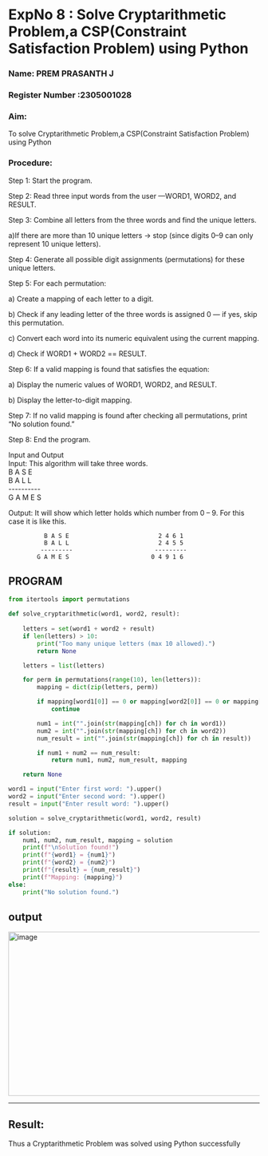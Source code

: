 <h1>ExpNo 8 : Solve Cryptarithmetic Problem,a CSP(Constraint Satisfaction Problem) using Python</h1> 
<h3>Name: PREM PRASANTH J       </h3>
<h3>Register Number :2305001028  </h3>
<H3>Aim:</H3>
<p>
    To solve Cryptarithmetic Problem,a CSP(Constraint Satisfaction Problem) using Python
</p>
<h3>Procedure:</h3>
<p>
   Step 1: Start the program.

Step 2: Read three input words from the user —WORD1, WORD2, and RESULT.

Step 3: Combine all letters from the three words and find the unique letters.

a)If there are more than 10 unique letters → stop (since digits 0–9 can only represent 10 unique letters).

Step 4: Generate all possible digit assignments (permutations) for these unique letters.

Step 5: For each permutation:

  a) Create a mapping of each letter to a digit.

  b) Check if any leading letter of the three words is assigned 0 — if yes, skip this permutation.

  c) Convert each word into its numeric equivalent using the current mapping.

  d) Check if WORD1 + WORD2 == RESULT.

Step 6: If a valid mapping is found that satisfies the equation:

  a) Display the numeric values of WORD1, WORD2, and RESULT.

  b) Display the letter-to-digit mapping.

Step 7: If no valid mapping is found after checking all permutations, print “No solution found.”

Step 8: End the program. 
</p>
Input and Output
<br>Input:
This algorithm will take three words.
<br> B A S E<br>
    B A L L<br>
           ----------<br>
           G A M E S<br>

Output:
It will show which letter holds which number from 0 – 9.
For this case it is like this.

              B A S E                         2 4 6 1
              B A L L                         2 4 5 5
             ---------                       ---------
            G A M E S                       0 4 9 1 6

## PROGRAM
```Python
from itertools import permutations

def solve_cryptarithmetic(word1, word2, result):
 
    letters = set(word1 + word2 + result)
    if len(letters) > 10:
        print("Too many unique letters (max 10 allowed).")
        return None

    letters = list(letters)

    for perm in permutations(range(10), len(letters)):
        mapping = dict(zip(letters, perm))

        if mapping[word1[0]] == 0 or mapping[word2[0]] == 0 or mapping[result[0]] == 0:
            continue

        num1 = int("".join(str(mapping[ch]) for ch in word1))
        num2 = int("".join(str(mapping[ch]) for ch in word2))
        num_result = int("".join(str(mapping[ch]) for ch in result))

        if num1 + num2 == num_result:
            return num1, num2, num_result, mapping

    return None

word1 = input("Enter first word: ").upper()
word2 = input("Enter second word: ").upper()
result = input("Enter result word: ").upper()

solution = solve_cryptarithmetic(word1, word2, result)

if solution:
    num1, num2, num_result, mapping = solution
    print(f"\nSolution found!")
    print(f"{word1} = {num1}")
    print(f"{word2} = {num2}")
    print(f"{result} = {num_result}")
    print(f"Mapping: {mapping}")
else:
    print("No solution found.")
```

## output

<img width="762" height="329" alt="image" src="https://github.com/user-attachments/assets/636343cb-7c98-4912-a9c9-e5be95edeefc" />



<hr>
<h2>Result:</h2>
<p> Thus a Cryptarithmetic Problem was solved using Python successfully</p>
